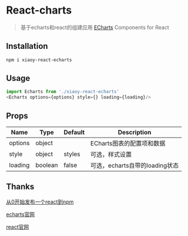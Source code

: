 # React-charts
> 基于echarts和react的组建应用
[ECharts](https://github.com/ecomfe/echarts) Components for React
## Installation

```sh
npm i xiaoy-react-echarts
```

## Usage
```js
import Echarts from './xiaoy-react-echarts'
<Echarts options={options} style={} loading={loading}/>
```
## Props
Name|Type|Default|Description
---|---|---|---
options|object||ECharts图表的配置项和数据
style|object|styles|可选，样式设置
loading|boolean|false|可选，echarts自带的loading状态

## Thanks
[从0开始发布一个react到npm](https://zhuanlan.zhihu.com/p/37366401)

[echarts官网](https://echarts.apache.org/zh/tutorial.html#%E5%9C%A8%20webpack%20%E4%B8%AD%E4%BD%BF%E7%94%A8%20ECharts)

[react官网](https://zh-hans.reactjs.org/docs/hooks-reference.html#useref)
